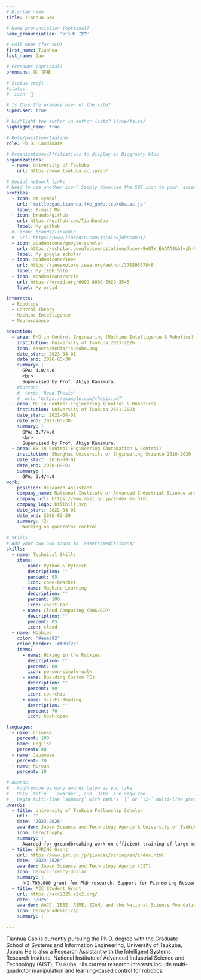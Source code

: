 ```yaml
---
# Display name
title: Tianhua Gao

# Name pronunciation (optional)
name_pronunciation: 'テンカ コウ'

# Full name (for SEO)
first_name: Tianhua 
last_name: Gao

# Pronouns (optional)
pronouns: 高　天華

# Status emoji
#status:
#  icon: 🚀

# Is this the primary user of the site?
superuser: true

# Highlight the author in author lists? (true/false)
highlight_name: true

# Role/position/tagline
role: Ph.D. Candidate

# Organizations/Affiliations to display in Biography blox
organizations:
  - name: University of Tsukuba
    url: https://www.tsukuba.ac.jp/en/

# Social network links
# Need to use another icon? Simply download the SVG icon to your `assets/media/icons/` folder.
profiles:
  - icon: at-symbol
    url: 'mailto:gao.tianhua.tkb_gb@u.tsukuba.ac.jp'
    label: E-mail Me
  - icon: brands/github
    url: https://github.com/TianhuaGao
    label: My github
  #- icon: brands/linkedin
  #  url: https://www.linkedin.com/in/alexjohnsonai/
  - icon: academicons/google-scholar
    url: https://scholar.google.com/citations?user=8eQTY_EAAAAJ&hl=zh-CN
    label: My google scholar
  - icon: academicons/ieee
    url: https://ieeexplore.ieee.org/author/37089557846
    label: My IEEE Site
  - icon: academicons/orcid
    url: https://orcid.org/0009-0008-5929-3545
    label: My orcid

interests:
  - Robotics
  - Control Theory
  - Machine Intelligence
  - Neuroscience

education:
  - area: PhD in Control Engineering (Machine Intelligence & Robotics)
    institution: University of Tsukuba 2023-2026
    icon: assets/media/Tsukuba.png
    date_start: 2023-04-01
    date_end: 2026-03-30
    summary: |
      GPA: 4.0/4.0 
      <br>
      Supervised by Prof. Akiya Kamimura. 
    #button:
    #  text: 'Read Thesis'
    #  url: 'https://example.com/thesis.pdf'
  - area: MS in Control Engineering (Control & Robotics)
    institution: University of Tsukuba 2021-2023
    date_start: 2021-04-01
    date_end: 2023-03-30
    summary: |
      GPA: 3.7/4.0 
      <br>
      Supervised by Prof. Akiya Kamimura.
  - area: BS in Control Engineering (Automation & Control)
    institution: Shanghai University of Engineering Science 2016-2020
    date_start: 2016-09-01
    date_end: 2020-09-01
    summary: |
      GPA: 3.4/4.0
work:
  - position: Research Assistant
    company_name: National Institute of Advanced Industrial Science and Technology (AIST)
    company_url: https://www.aist.go.jp/index_en.html
    company_logo: bilibili.svg
    date_start: 2022-04-01
    date_end: 2026-03-30
    summary: |2-
      Working on quadrotor control.
  
# Skills
# Add your own SVG icons to `assets/media/icons/`
skills:
  - name: Technical Skills
    items:
      - name: Python & PyTorch
        description: ''
        percent: 95
        icon: code-bracket
      - name: Machine Learning
        description: ''
        percent: 100
        icon: chart-bar
      - name: Cloud Computing (AWS/GCP)
        description: ''
        percent: 85
        icon: cloud
  - name: Hobbies
    color: '#eeac02'
    color_border: '#f0bf23'
    items:
      - name: Hiking in the Rockies
        description: ''
        percent: 80
        icon: person-simple-walk
      - name: Building Custom PCs
        description: ''
        percent: 90
        icon: cpu-chip
      - name: Sci-Fi Reading
        description: ''
        percent: 70
        icon: book-open

languages:
  - name: Chinese
    percent: 100
  - name: English
    percent: 80
  - name: Japanese
    percent: 70
  - name: Korean
    percent: 10  

# Awards.
#   Add/remove as many awards below as you like.
#   Only `title`, `awarder`, and `date` are required.
#   Begin multi-line `summary` with YAML's `|` or `|2-` multi-line prefix and indent 2 spaces below.
awards:
  - title: University of Tsukuba Fellowship Scholar
    url:  ''
    date: '2023-2026'
    awarder: Japan Science and Technology Agency & University of Tsukuba
    icon: hero/trophy
    summary: |
      Awarded for groundbreaking work on efficient training of large models.
  - title: SPRING Grant
    url: https://www.jst.go.jp/jisedai/spring/en/index.html
    date: '2023-2026'
    awarder: Japan Science and Technology Agency (JST)
    icon: hero/currency-dollar
    summary: |
      ￥2,700,000 grant for PhD research. Support for Pioneering Research Initiated by the Next Generation (SPRING).
  - title: ACC Student Grant
    url: https://acc2025.a2c2.org/
    date: '2025'
    awarder: AACC, IEEE, ASME, SIAM, and the National Science Foundation
    icon: hero/academic-cap
    summary: |

---
```


Tianhua Gao is currently pursuing the Ph.D. degree with the Graduate School of Systems and Information Engineering, University of Tsukuba, Japan. He is also a Research Assistant with the Intelligent Systems Research Institute, National Institute of Advanced Industrial Science and Technology (AIST), Tsukuba. His current research interests include multi-quadrotor manipulation and learning-based control for robotics.

